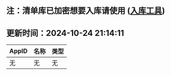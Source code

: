 ## 注：清单库已加密想要入库请使用 ([入库工具](https://github.com/BlankTMing/ManifestAutoUpdate/releases))

## 更新时间：2024-10-24 21:14:11
| AppID | 名称 | 类型  |
| :-------------------- | :----------------------------- | :----------- |
| 无 | 无 | 无 |
